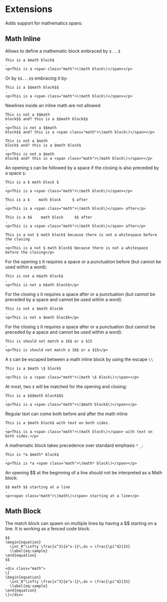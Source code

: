 # Extensions

Adds support for mathematics spans:

## Math Inline
 
Allows to define a mathematic block embraced by `$...$`

```````````````````````````````` example
This is a $math block$
.
<p>This is a <span class="math">\(math block\)</span></p>
````````````````````````````````

Or by `$$...$$` embracing it by:

```````````````````````````````` example
This is a $$math block$$
.
<p>This is a <span class="math">\(math block\)</span></p>
````````````````````````````````

Newlines inside an inline math are not allowed:

```````````````````````````````` example
This is not a $$math 
block$$ and? this is a $$math block$$
.
<p>This is not a $$math
block$$ and? this is a <span class="math">\(math block\)</span></p>
````````````````````````````````

```````````````````````````````` example
This is not a $math 
block$ and? this is a $math block$
.
<p>This is not a $math
block$ and? this is a <span class="math">\(math block\)</span></p>
````````````````````````````````
An opening `$` can be followed by a space if the closing is also preceded by a space `$`:

```````````````````````````````` example
This is a $ math block $
.
<p>This is a <span class="math">\(math block\)</span></p>
````````````````````````````````

```````````````````````````````` example
This is a $    math block     $ after
.
<p>This is a <span class="math">\(math block\)</span> after</p>
````````````````````````````````

```````````````````````````````` example
This is a $$    math block     $$ after
.
<p>This is a <span class="math">\(math block\)</span> after</p>
````````````````````````````````

```````````````````````````````` example
This is a not $ math block$ because there is not a whitespace before the closing
.
<p>This is a not $ math block$ because there is not a whitespace before the closing</p>
````````````````````````````````

For the opening `$` it requires a space or a punctuation before (but cannot be used within a word):

```````````````````````````````` example
This is not a m$ath block$
.
<p>This is not a m$ath block$</p>
````````````````````````````````

For the closing `$` it requires a space after or a punctuation (but cannot be preceded by a space and cannot be used within a word):

```````````````````````````````` example
This is not a $math bloc$k
.
<p>This is not a $math bloc$k</p>
````````````````````````````````

For the closing `$` it requires a space after or a punctuation (but cannot be preceded by a space and cannot be used within a word):

```````````````````````````````` example
This is should not match a 16$ or a $15
.
<p>This is should not match a 16$ or a $15</p>
````````````````````````````````

A `$` can be escaped between a math inline block by using the escape `\\` 

```````````````````````````````` example
This is a $math \$ block$
.
<p>This is a <span class="math">\(math \$ block\)</span></p>
````````````````````````````````

At most, two `$` will be matched for the opening and closing:

```````````````````````````````` example
This is a $$$math block$$$
.
<p>This is a <span class="math">\($math block$\)</span></p>
````````````````````````````````

Regular text can come both before and after the math inline

```````````````````````````````` example
This is a $math block$ with text on both sides.
.
<p>This is a <span class="math">\(math block\)</span> with text on both sides.</p>
````````````````````````````````
A mathematic block takes precedence over standard emphasis `*` `_`:

```````````````````````````````` example
This is *a $math* block$
.
<p>This is *a <span class="math">\(math* block\)</span></p>
````````````````````````````````
An opening $$ at the beginning of a line should not be interpreted as a Math block:

```````````````````````````````` example
$$ math $$ starting at a line
.
<p><span class="math">\(math\)</span> starting at a line</p>
````````````````````````````````

## Math Block

The match block can spawn on multiple lines by having a $$ starting on a line.
It is working as a fenced code block.

```````````````````````````````` example
$$
\begin{equation}
  \int_0^\infty \frac{x^3}{e^x-1}\,dx = \frac{\pi^4}{15}
  \label{eq:sample}
\end{equation}
$$
.
<div class="math">
\[
\begin{equation}
  \int_0^\infty \frac{x^3}{e^x-1}\,dx = \frac{\pi^4}{15}
  \label{eq:sample}
\end{equation}
\]</div>
````````````````````````````````
